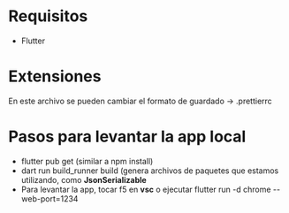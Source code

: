 # Requisitos
- Flutter

# Extensiones


En este archivo se pueden cambiar el formato de guardado -> .prettierrc
# Pasos para levantar la app local
- flutter pub get (similar a npm install) 
- dart run build_runner build (genera archivos de paquetes que estamos utilizando, como **JsonSerializable** 
- Para levantar la app, tocar f5 en **vsc** o ejecutar flutter run -d chrome --web-port=1234

